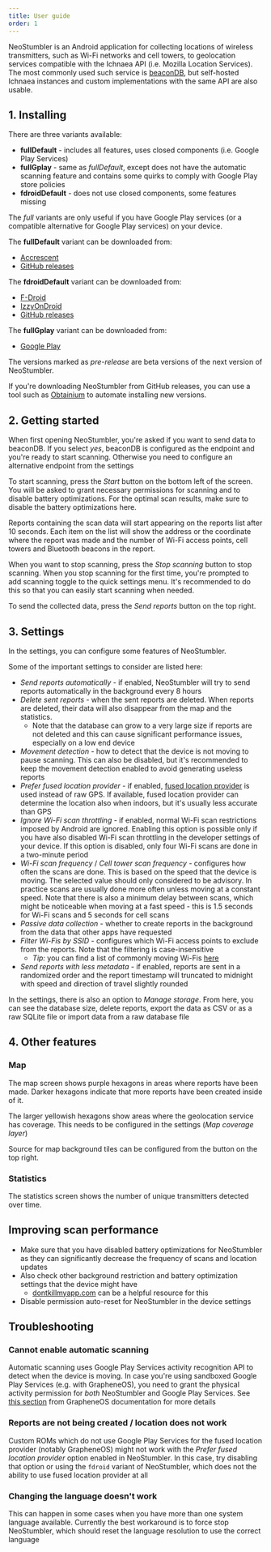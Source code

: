 ```yaml
---
title: User guide
order: 1
---
```


NeoStumbler is an Android application for collecting locations of wireless transmitters, such as Wi-Fi networks and cell
towers, to geolocation services compatible with the Ichnaea API (i.e. Mozilla Location Services).
The most commonly used such service is [beaconDB](https://beacondb.net/), but self-hosted Ichnaea instances and custom
implementations with the same API are also usable.

## 1. Installing

There are three variants available:

* **fullDefault** - includes all features, uses closed components (i.e. Google Play Services)
* **fullGplay** - same as *fullDefault*, except does not have the automatic scanning feature and contains some quirks to
  comply with Google Play store policies
* **fdroidDefault** - does not use closed components, some features missing

The *full* variants are only useful if you have Google Play services (or a compatible alternative for Google Play
services) on your device.

The **fullDefault** variant can be downloaded from:

* [Accrescent](https://accrescent.app/app/xyz.malkki.neostumbler)
* [GitHub releases](https://github.com/mjaakko/NeoStumbler/releases)

The **fdroidDefault** variant can be downloaded from:

* [F-Droid](https://f-droid.org/packages/xyz.malkki.neostumbler.fdroid/)
* [IzzyOnDroid](https://apt.izzysoft.de/fdroid/index/apk/xyz.malkki.neostumbler.fdroid)
* [GitHub releases](https://github.com/mjaakko/NeoStumbler/releases)

The **fullGplay** variant can be downloaded from:

* [Google Play](https://play.google.com/store/apps/details?id=xyz.malkki.neostumbler.gplay)

The versions marked as *pre-release* are beta versions of the next version of NeoStumbler.

If you're downloading NeoStumbler from GitHub releases, you can use a tool such
as [Obtainium](https://github.com/ImranR98/Obtainium) to automate installing new versions.

## 2. Getting started

When first opening NeoStumbler, you're asked if you want to send data to beaconDB.
If you select *yes*, beaconDB is configured as the endpoint and you're ready to start scanning.
Otherwise you need to configure an alternative endpoint from the settings

To start scanning, press the *Start* button on the bottom left of the screen.
You will be asked to grant necessary permissions for scanning and to disable battery optimizations.
For the optimal scan results, make sure to disable the battery optimizations here.

Reports containing the scan data will start appearing on the reports list after 10 seconds.
Each item on the list will show the address or the coordinate where the report was made and the number of Wi-Fi access
points, cell towers and Bluetooth beacons in the report.

When you want to stop scanning, press the *Stop scanning* button to stop scanning.
When you stop scanning for the first time, you're prompted to add scanning toggle to the quick settings menu.
It's recommended to do this so that you can easily start scanning when needed.

To send the collected data, press the *Send reports* button on the top right.

## 3. Settings

In the settings, you can configure some features of NeoStumbler.

Some of the important settings to consider are listed here:

* *Send reports automatically* - if enabled, NeoStumbler will try to send reports automatically in the background every
  8 hours
* *Delete sent reports* - when the sent reports are deleted. When reports are deleted, their data will also disappear
  from the map and the statistics.
    * Note that the database can grow to a very large size if reports are not deleted and this can cause significant
      performance issues, especially on a low end device
* *Movement detection* - how to detect that the device is not moving to pause scanning. This can also be disabled, but
  it's recommended to keep the movement detection enabled to avoid generating useless reports
* *Prefer fused location provider* - if
  enabled, [fused location provider](https://developers.google.com/location-context/fused-location-provider) is used
  instead of raw GPS. If available, fused location provider can determine the location also when indoors, but it's
  usually less accurate than GPS
* *Ignore Wi-Fi scan throttling* - if enabled, normal Wi-Fi scan restrictions imposed by Android are ignored.
  Enabling this option is possible only if you have also disabled Wi-Fi scan throttling in the developer settings of
  your device. If this option is disabled, only four Wi-Fi scans are done in a two-minute period
* *Wi-Fi scan frequency* / *Cell tower scan frequency* - configures how often the scans are done. This is based on the
  speed that the device is moving. The selected value should only considered to be advisory. In practice scans are
  usually done more often unless moving at a constant speed.
  Note that there is also a minimum delay between scans, which might be noticeable when moving at a fast speed - this is
  1.5 seconds for Wi-Fi scans and 5 seconds for cell scans
* *Passive data collection* - whether to create reports in the background from the data that other apps have requested
* *Filter Wi-Fis by SSID* - configures which Wi-Fi access points to exclude from the reports. Note that the filtering is
  case-insensitive
    * *Tip:* you can find a list of commonly moving Wi-Fis [here](https://cdn.beacondb.net/config/ssid-blacklist.txt)
* *Send reports with less metadata* - if enabled, reports are sent in a randomized order and the report timestamp will
  truncated to midnight with speed and direction of travel slightly rounded

In the settings, there is also an option to *Manage storage*. From here, you can see the database size, delete reports,
export the data as CSV or as a raw SQLite file or import data from a raw database file

## 4. Other features

### Map

The map screen shows purple hexagons in areas where reports have been made. Darker hexagons indicate that more reports
have been created inside of it.

The larger yellowish hexagons show areas where the geolocation service has coverage. This needs to be configured in the
settings (*Map coverage layer*)

Source for map background tiles can be configured from the button on the top right.

### Statistics

The statistics screen shows the number of unique transmitters detected over time.

## Improving scan performance

* Make sure that you have disabled battery optimizations for NeoStumbler as they can significantly decrease the
  frequency of scans and location updates
* Also check other background restriction and battery optimization settings that the device might have
    * [dontkillmyapp.com](https://dontkillmyapp.com/) can be a helpful resource for this
* Disable permission auto-reset for NeoStumbler in the device settings

## Troubleshooting

### Cannot enable automatic scanning

Automatic scanning uses Google Play Services activity recognition API to detect when the device is moving. In case
you're using sandboxed Google Play Services (e.g. with GrapheneOS), you need to grant the physical activity permission
for *both* NeoStumbler and Google Play Services.
See [this section](https://grapheneos.org/usage#sandboxed-google-play-location-sharing) from GrapheneOS documentation
for more details

### Reports are not being created / location does not work

Custom ROMs which do not use Google Play Services for the fused location provider (notably GrapheneOS) might not work
with the *Prefer fused location provider* option enabled in NeoStumbler. In this case, try disabling that option or
using the `fdroid` variant of NeoStumbler, which does not the ability to use fused location provider at all

### Changing the language doesn't work

This can happen in some cases when you have more than one system language available. Currently the best workaround is to
force stop NeoStumbler, which should reset the language resolution to use the correct language
